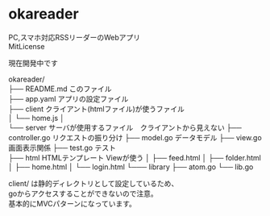 okareader
=========

PC,スマホ対応RSSリーダーのWebアプリ  
MitLicense  

現在開発中です  

okareader/  
├── README.md  このファイル  
├── app.yaml   アプリの設定ファイル  
├── client     クライアント(htmlファイル)が使うファイル  
│   └── home.js
│  
└── server  サーバが使用するファイル　クライアントから見えない
    ├── controller.go  リクエストの振り分け
    ├── model.go       データモデル
    ├── view.go        画面表示関係
    ├── test.go        テスト  
    ├── html           HTMLテンプレート Viewが使う
    │   ├── feed.html
    │   ├── folder.html
    │   ├── home.html
    │   └── login.html
    └─── library
	    ├── atom.go
        └── lib.go
  
  
client/ は静的ディレクトリとして設定しているため、  
goからアクセスすることができないので注意。  
基本的にMVCパターンになっています。  